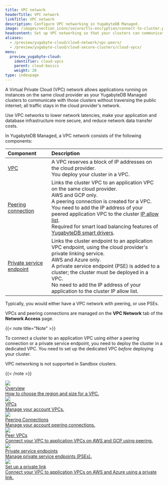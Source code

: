 ```yaml
---
title: VPC network
headerTitle: VPC network
linkTitle: VPC network
description: Configure VPC networking in YugabyteDB Managed.
image: /images/section_icons/secure/tls-encryption/connect-to-cluster.png
headcontent: Set up VPC networking so that your clusters can communicate privately with applications
aliases:
  - /preview/yugabyte-cloud/cloud-network/vpc-peers/
  - /preview/yugabyte-cloud/cloud-secure-clusters/cloud-vpcs/
menu:
  preview_yugabyte-cloud:
    identifier: cloud-vpcs
    parent: cloud-basics
    weight: 20
type: indexpage
---
```


A Virtual Private Cloud (VPC) network allows applications running on instances on the same cloud provider as your YugabyteDB Managed clusters to communicate with those clusters without traversing the public internet; all traffic stays in the cloud provider's network.

Use VPC networks to lower network latencies, make your application and database infrastructure more secure, and reduce network data transfer costs.

In YugabyteDB Managed, a VPC network consists of the following components:

| Component | Description |
| :--- | :--- |
| [VPC](cloud-add-vpc/) | A VPC reserves a block of IP addresses on the cloud provider.<br />You deploy your cluster in a VPC. |
| [Peering connection](cloud-add-peering/) | Links the cluster VPC to an application VPC on the same cloud provider.<br />AWS and GCP only.<br />A peering connection is created for a VPC.<br />You need to add the IP address of your peered application VPC to the cluster [IP allow list](../../cloud-secure-clusters/add-connections/).<br/>Required for smart load balancing features of [YugabyteDB smart drivers](../../../drivers-orms/smart-drivers/#using-smart-drivers-with-yugabytedb-managed). |
| [Private service endpoint](cloud-add-endpoint/) | Links the cluster endpoint to an application VPC endpoint, using the cloud provider's private linking service.<br />AWS and Azure only.<br />A private service endpoint (PSE) is added to a cluster; the cluster must be deployed in a VPC.<br/>No need to add the IP address of your application to the cluster IP allow list. |

Typically, you would either have a VPC network with peering, or use PSEs.

VPCs and peering connections are managed on the **VPC Network** tab of the **Network Access** page.

{{< note title="Note" >}}

To connect a cluster to an application VPC using either a peering connection or a private service endpoint, you need to deploy the cluster in a dedicated VPC. You need to set up the dedicated VPC _before_ deploying your cluster.

VPC networking is not supported in Sandbox clusters.

{{< /note >}}

<div class="row">

  <div class="col-12 col-md-6 col-lg-12 col-xl-6">
    <a class="section-link icon-offset" href="./cloud-vpc-intro/">
      <div class="head">
        <img class="icon" src="/images/section_icons/deploy/public-clouds.png" aria-hidden="true" />
        <div class="title">Overview</div>
      </div>
      <div class="body">
        How to choose the region and size for a VPC.
      </div>
    </a>
  </div>

  <div class="col-12 col-md-6 col-lg-12 col-xl-6">
    <a class="section-link icon-offset" href="./cloud-add-vpc/">
      <div class="head">
        <img class="icon" src="/images/section_icons/index/deploy.png" aria-hidden="true" />
        <div class="title">VPCs</div>
      </div>
      <div class="body">
        Manage your account VPCs.
      </div>
    </a>
  </div>

</div>

<div class="row">

  <div class="col-12 col-md-6 col-lg-12 col-xl-6">
    <a class="section-link icon-offset" href="./cloud-add-peering/">
      <div class="head">
        <img class="icon" src="/images/section_icons/quick_start/create_cluster.png" aria-hidden="true" />
        <div class="title">Peering Connections</div>
      </div>
      <div class="body">
        Manage your account peering connections.
      </div>
    </a>
  </div>

  <div class="col-12 col-md-6 col-lg-12 col-xl-6">
    <a class="section-link icon-offset" href="./cloud-add-vpc-aws/">
      <div class="head">
        <img class="icon" src="/images/section_icons/develop/api-icon.png" aria-hidden="true" />
        <div class="title">Peer VPCs</div>
      </div>
      <div class="body">
        Connect your VPC to application VPCs on AWS and GCP using peering.
      </div>
    </a>
  </div>

  <div class="col-12 col-md-6 col-lg-12 col-xl-6">
    <a class="section-link icon-offset" href="./cloud-add-endpoint/">
      <div class="head">
        <img class="icon" src="/images/section_icons/quick_start/create_cluster.png" aria-hidden="true" />
        <div class="title">Private service endpoints</div>
      </div>
      <div class="body">
        Manage private service endpoints (PSEs).
      </div>
    </a>
  </div>

  <div class="col-12 col-md-6 col-lg-12 col-xl-6">
    <a class="section-link icon-offset" href="./managed-endpoint-aws/">
      <div class="head">
        <img class="icon" src="/images/section_icons/develop/api-icon.png" aria-hidden="true" />
        <div class="title">Set up a private link</div>
      </div>
      <div class="body">
        Connect your VPC to application VPCs on AWS and Azure using a private link.
      </div>
    </a>
  </div>

</div>
